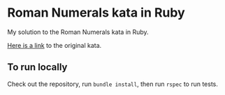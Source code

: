 # Roman Numerals kata in Ruby

My solution to the Roman Numerals kata in Ruby.

[Here is a link](http://codingdojo.org/kata/RomanNumerals/) to the original kata.

## To run locally

Check out the repository, run `bundle install`, then run `rspec` to run tests.
